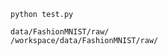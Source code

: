 ```shell script
python test.py
```

```
data/FashionMNIST/raw/
/workspace/data/FashionMNIST/raw/
```